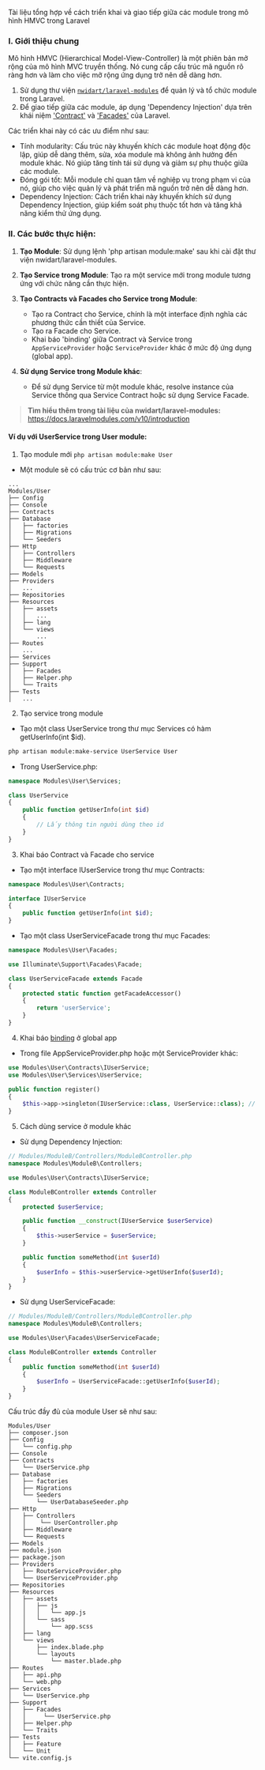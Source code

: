 Tài liệu tổng hợp về cách triển khai và giao tiếp giữa các module trong mô hình HMVC trong Laravel

### I. Giới thiệu chung

Mô hình HMVC (Hierarchical Model-View-Controller) là một phiên bản mở rộng của mô hình MVC truyền thống. Nó cung cấp cấu trúc mã nguồn rõ ràng hơn và làm cho việc mở rộng ứng dụng trở nên dễ dàng hơn.

1. Sử dụng thư viện [`nwidart/laravel-modules`](https://docs.laravelmodules.com/v10/introduction) để quản lý và tổ chức module trong Laravel.
2. Để giao tiếp giữa các module, áp dụng 'Dependency Injection' dựa trên khái niệm ['Contract'](https://laravel.com/docs/10.x/contracts#main-content) và ['Facades'](https://laravel.com/docs/10.x/facades) của Laravel.

Các triển khai này có các ưu điểm như sau:
- Tính modularity: Cấu trúc này khuyến khích các module hoạt động độc lập, giúp dễ dàng thêm, sửa, xóa module mà không ảnh hưởng đến module khác. Nó giúp tăng tính tái sử dụng và giảm sự phụ thuộc giữa các module.
- Đóng gói tốt: Mỗi module chỉ quan tâm về nghiệp vụ trong phạm vi của nó, giúp cho việc quản lý và phát triển mã nguồn trở nên dễ dàng hơn.
- Dependency Injection: Cách triển khai này khuyến khích sử dụng Dependency Injection, giúp kiểm soát phụ thuộc tốt hơn và tăng khả năng kiểm thử ứng dụng.

### II. Các bước thực hiện:

1. **Tạo Module**: Sử dụng lệnh 'php artisan module:make' sau khi cài đặt thư viện nwidart/laravel-modules.

2. **Tạo Service trong Module**: Tạo ra một service mới trong module tương ứng với chức năng cần thực hiện.

3. **Tạo Contracts và Facades cho Service trong Module**:
    - Tạo ra Contract cho Service, chính là một interface định nghĩa các phương thức cần thiết của Service.
    - Tạo ra Facade cho Service.
    - Khai báo 'binding' giữa Contract và Service trong `AppServiceProvider` hoặc `ServiceProvider` khác ở mức độ ứng dụng (global app).

4. **Sử dụng Service trong Module khác**:
    - Để sử dụng Service từ một module khác, resolve instance của Service thông qua Service Contract hoặc sử dụng Service Facade.

> **Tìm hiểu thêm trong tài liệu của nwidart/laravel-modules:** 
> https://docs.laravelmodules.com/v10/introduction




#### Ví dụ với UserService trong User module:
1. Tạo module mới
`php artisan module:make User`

- Một module sẽ có cấu trúc cơ bản như sau:
```
...
Modules/User
├── Config
├── Console
├── Contracts
├── Database
│   ├── factories
│   ├── Migrations
│   └── Seeders
├── Http
│   ├── Controllers
│   ├── Middleware
│   └── Requests
├── Models
├── Providers
│   ...
├── Repositories
├── Resources
│   ├── assets
│   │   ...
│   ├── lang
│   └── views
│       ...
├── Routes
│   ...
├── Services
├── Support
│   ├── Facades
│   ├── Helper.php
│   └── Traits
├── Tests
│   ...
```

2. Tạo service trong module

- Tạo một class UserService trong thư mục Services có hàm getUserInfo(int $id).
```bash
php artisan module:make-service UserService User 
```
- Trong UserService.php:
```php
namespace Modules\User\Services;

class UserService
{
    public function getUserInfo(int $id)
    {
        // Lấy thông tin người dùng theo id
    }
}
```

3. Khai báo Contract và Facade cho service
- Tạo một interface IUserService trong thư mục Contracts:
```php
namespace Modules\User\Contracts;

interface IUserService
{
    public function getUserInfo(int $id);
}
```

- Tạo một class UserServiceFacade trong thư mục Facades:
```php
namespace Modules\User\Facades;

use Illuminate\Support\Facades\Facade;

class UserServiceFacade extends Facade
{
    protected static function getFacadeAccessor()
    {
        return 'userService';
    }
}
```

4. Khai báo [binding](https://laravel.com/docs/10.x/container#binding-basics) ở global app

- Trong file AppServiceProvider.php hoặc một ServiceProvider khác:
```php
use Modules\User\Contracts\IUserService;
use Modules\User\Services\UserService;

public function register()
{
    $this->app->singleton(IUserService::class, UserService::class); // Binding IUserService đến UserService
}
```

5. Cách dùng service ở module khác
- Sử dụng Dependency Injection:
```php
// Modules/ModuleB/Controllers/ModuleBController.php
namespace Modules\ModuleB\Controllers;

use Modules\User\Contracts\IUserService;

class ModuleBController extends Controller
{
    protected $userService;

    public function __construct(IUserService $userService)
    {
        $this->userService = $userService;
    }

    public function someMethod(int $userId)
    {
        $userInfo = $this->userService->getUserInfo($userId);
    }
}
```

- Sử dụng UserServiceFacade:
```php
// Modules/ModuleB/Controllers/ModuleBController.php
namespace Modules\ModuleB\Controllers;

use Modules\User\Facades\UserServiceFacade;

class ModuleBController extends Controller
{
    public function someMethod(int $userId)
    {
        $userInfo = UserServiceFacade::getUserInfo($userId);
    }
}
```

Cấu trúc đầy đủ của module User sẽ như sau:
```
Modules/User
├── composer.json
├── Config
│   └── config.php
├── Console
├── Contracts
│   └── UserService.php
├── Database
│   ├── factories
│   ├── Migrations
│   └── Seeders
│       └── UserDatabaseSeeder.php
├── Http
│   ├── Controllers
│   │    └── UserController.php
│   ├── Middleware
│   └── Requests
├── Models
├── module.json
├── package.json
├── Providers
│   ├── RouteServiceProvider.php
│   └── UserServiceProvider.php
├── Repositories
├── Resources
│   ├── assets
│   │   ├── js
│   │   │   └── app.js
│   │   └── sass
│   │       └── app.scss
│   ├── lang
│   └── views
│       ├── index.blade.php
│       └── layouts
│           └── master.blade.php
├── Routes
│   ├── api.php
│   └── web.php
├── Services
│   └── UserService.php
├── Support
│   ├── Facades
│   │     └── UserService.php
│   ├── Helper.php
│   └── Traits
├── Tests
│   ├── Feature
│   └── Unit
└── vite.config.js
```
